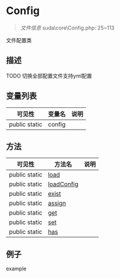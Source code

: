 #  Config 

> *文件信息* suda\core\Config.php: 25~113


文件配置类


## 描述



TODO 切换全部配置文件支持yml配置


## 变量列表
| 可见性 |  变量名   | 说明 |
|--------|----|------|
| public  static  | config | | 

## 方法

| 可见性 | 方法名 | 说明 |
|--------|-------|------|
|  public  static|[load](Config/load.md) |  |
|  public  static|[loadConfig](Config/loadConfig.md) |  |
|  public  static|[exist](Config/exist.md) |  |
|  public  static|[assign](Config/assign.md) |  |
|  public  static|[get](Config/get.md) |  |
|  public  static|[set](Config/set.md) |  |
|  public  static|[has](Config/has.md) |  |
 

## 例子

example